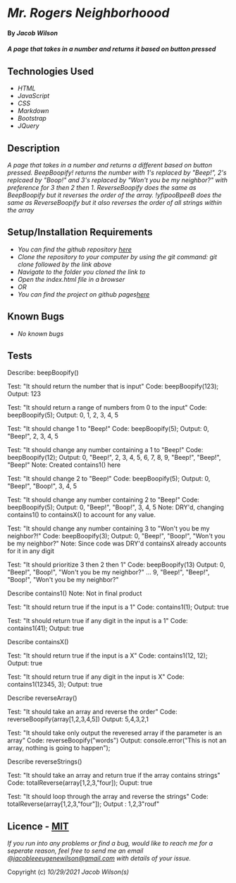 # _Mr. Rogers Neighborhoood_

#### By _**Jacob Wilson**_

#### _A page that takes in a number and returns it based on button pressed_

## Technologies Used

* _HTML_
* _JavaScript_
* _CSS_
* _Markdown_
* _Bootstrap_
* _JQuery_

## Description

_A page that takes in a number and returns a different based on button pressed. BeepBoopify! returns the number with 1's replaced by "Beep!", 2's replcaed by "Boop!" and 3's replaced by "Won't you be my neighbor?" with preference for 3 then 2 then 1. ReverseBoopify does the same as BeepBoopify but it reverses the order of the array. !yfipooBpeeB does the same as ReverseBoopify but it also reverses the order of all strings within the array_

## Setup/Installation Requirements

* _You can find the github repository [here](https://github.com/JLEWilson/mr_rogers_neighborhood.git)_
* _Clone the repository to your computer by using the git command: git clone followed by the link above_
* _Navigate to the folder you cloned the link to_
* _Open the index.html file in a browser_
* _OR_
* _You can find the project on github pages[here](https://jlewilson.github.io/mr_rogers_neighborhood/)_

## Known Bugs

* _No known bugs_

## Tests

Describe: beepBoopify()

Test: "It should return the number that is input"
Code: beepBoopify(123);
Output: 123

Test: "It should return a range of numbers from 0 to the input"
Code: beepBoopify(5);
Output: 0, 1, 2, 3, 4, 5

Test: "It should change 1 to "Beep!"
Code: beepBoopify(5);
Output: 0, "Beep!", 2, 3, 4, 5

Test: "It should change any number containing a 1 to "Beep!"
Code: beepBoopify(12);
Output: 0, "Beep!", 2, 3, 4, 5, 6, 7, 8, 9, "Beep!", "Beep!", "Beep!"
Note: Created contains1() here

Test: "It should change 2 to "Beep!"
Code: beepBoopify(5);
Output: 0, "Beep!", "Boop!", 3, 4, 5

Test: "It should change any number containing 2 to "Beep!"
Code: beepBoopify(5);
Output: 0, "Beep!", "Boop!", 3, 4, 5
Note: DRY'd, changing contains1() to containsX() to account for any value.

Test: "It should change any number containing 3 to "Won't you be my neighbor?!"
Code: beepBoopify(3);
Output: 0, "Beep!", "Boop!", "Won't you be my neighbor?"
Note: Since code was DRY'd containsX already accounts for it in any digit

Test: "It should prioritize 3 then 2 then 1"
Code: beepBoopify(13)
Output: 0, "Beep!", "Boop!", "Won't you be my neighbor?" ... 9, "Beep!", "Beep!", "Boop!", "Won't you be my neighbor?"

Describe contains1()
Note: Not in final product

Test: "It should return true if the input is a 1"
Code: contains1(1);
Output: true

Test: "It should return true if any digit in the input is a 1"
Code: contains1(41);
Output: true

Describe containsX()

Test: "It should return true if the input is a X"
Code: contains1(12, 12);
Output: true

Test: "It should return true if any digit in the input is X"
Code: contains1(12345, 3);
Output: true

Describe reverseArray()

Test: "It should take an array and reverse the order"
Code: reverseBoopify(array[1,2,3,4,5])
Output: 5,4,3,2,1

Test: "It should take only output the reveresed array if the parameter is an array"
Code: reverseBoopify("words")
Output: console.error("This is not an array, nothing is going to happen");

Describe reverseStrings()

Test: "It should take an array and return true if the array contains strings"
Code: totalReverse(array[1,2,3,"four]);
Ouput: true

Test: "It should loop through the array and reverse the strings"
Code: totalReverse(array[1,2,3,"four"]);
Output : 1,2,3"rouf"


## Licence - [MIT](https://opensource.org/licenses/MIT)

_If you run into any problems or find a bug, would like to reach me for a seperate reason, feel free to send me an email @jacobleeeugenewilson@gmail.com with details of your issue._

Copyright (c) _10/29/2021_ _Jacob Wilson(s)_